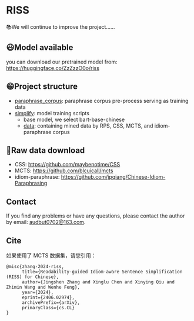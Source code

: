 # RISS 
📚We will continue to improve the project......

## 😃Model available
you can download our pretrained model from: https://huggingface.co/ZzZzzO0o/riss

## 😁Project structure
- [paraphrase_corpus](paraphrase_corpus): paraphrase corpus pre-process serving as training data
- [simplify](simplify): model training scripts
  - base model, we select bart-base-chinese
  - [data](simplify%2Fdata): containing mined data by RPS, CSS, MCTS, and idiom-paraphrase corpus

## 🤗Raw data download
- CSS: https://github.com/maybenotime/CSS
- MCTS: https://github.com/blcuicall/mcts
- idiom-paraphrase: https://github.com/jpqiang/Chinese-Idiom-Paraphrasing

## Contact
If you find any problems or have any questions, please contact the author by email: audbut0702@163.com.


## Cite

如果使用了 MCTS 数据集，请您引用：

```
@misc{zhang-2024-riss,
      title={Readability-guided Idiom-aware Sentence Simplification (RISS) for Chinese}, 
      author={Jingshen Zhang and Xinglu Chen and Xinying Qiu and Zhimin Wang and Wenhe Feng},
      year={2024},
      eprint={2406.02974},
      archivePrefix={arXiv},
      primaryClass={cs.CL}
}
```